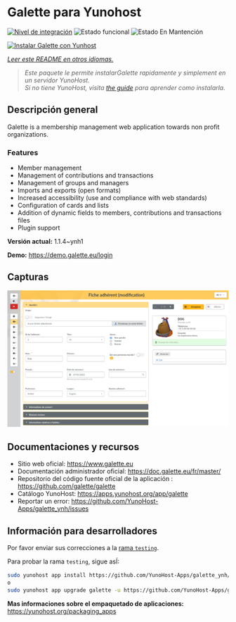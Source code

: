 <!--
Este archivo README esta generado automaticamente<https://github.com/YunoHost/apps/tree/master/tools/readme_generator>
No se debe editar a mano.
-->

# Galette para Yunohost

[![Nivel de integración](https://dash.yunohost.org/integration/galette.svg)](https://ci-apps.yunohost.org/ci/apps/galette/) ![Estado funcional](https://ci-apps.yunohost.org/ci/badges/galette.status.svg) ![Estado En Mantención](https://ci-apps.yunohost.org/ci/badges/galette.maintain.svg)

[![Instalar Galette con Yunhost](https://install-app.yunohost.org/install-with-yunohost.svg)](https://install-app.yunohost.org/?app=galette)

*[Leer este README en otros idiomas.](./ALL_README.md)*

> *Este paquete le permite instalarGalette rapidamente y simplement en un servidor YunoHost.*  
> *Si no tiene YunoHost, visita [the guide](https://yunohost.org/install) para aprender como instalarla.*

## Descripción general

Galette is a membership management web application towards non profit organizations.

### Features

- Member management
- Management of contributions and transactions
- Management of groups and managers
- Imports and exports (open formats)
- Increased accessibility (use and compliance with web standards)
- Configuration of cards and lists
- Addition of dynamic fields to members, contributions and transactions files
- Plugin support


**Versión actual:** 1.1.4~ynh1

**Demo:** <https://demo.galette.eu/login>

## Capturas

![Captura de Galette](./doc/screenshots/edit_member.png)

## Documentaciones y recursos

- Sitio web oficial: <https://www.galette.eu>
- Documentación administrador oficial: <https://doc.galette.eu/fr/master/>
- Repositorio del código fuente oficial de la aplicación : <https://github.com/galette/galette>
- Catálogo YunoHost: <https://apps.yunohost.org/app/galette>
- Reportar un error: <https://github.com/YunoHost-Apps/galette_ynh/issues>

## Información para desarrolladores

Por favor enviar sus correcciones a la [rama `testing`](https://github.com/YunoHost-Apps/galette_ynh/tree/testing).

Para probar la rama `testing`, sigue asÍ:

```bash
sudo yunohost app install https://github.com/YunoHost-Apps/galette_ynh/tree/testing --debug
o
sudo yunohost app upgrade galette -u https://github.com/YunoHost-Apps/galette_ynh/tree/testing --debug
```

**Mas informaciones sobre el empaquetado de aplicaciones:** <https://yunohost.org/packaging_apps>
